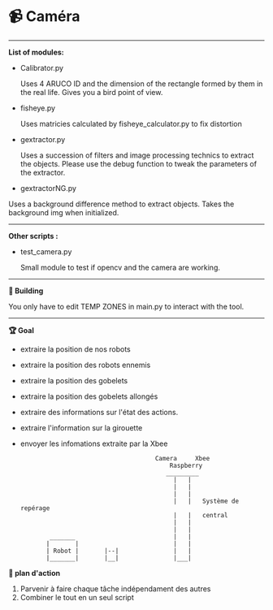 # :video_camera: Caméra


------------------------------------------------------------------------------------------
**List of modules:**

- Calibrator.py

  Uses 4 ARUCO ID and the dimension of the rectangle formed by them in the real life.
  Gives you a bird point of view.


- fisheye.py 
  
  Uses matricies calculated by fisheye_calculator.py to fix distortion
  
  
- gextractor.py 
  
  Uses a succession of filters and image processing technics to extract the objects. 
  Please use the debug function to tweak the parameters of the extractor.
  
  
 - gextractorNG.py
 
  Uses a background difference method to extract objects. Takes the background img when initialized.
  
 ------------------------------------------------------------------------------------------ 
 **Other scripts :**
 
  - test_camera.py

    Small module to test if opencv and the camera are working.
  
  
------------------------------------------------------------------------------------------
**:hammer: Building** 

  You only have to edit TEMP ZONES in main.py to interact with the tool.

------------------------------------------------------------------------------------------
**:trophy: Goal** 

- extraire la position de nos robots
- extraire la position des robots ennemis
- extraire la position des gobelets
- extraire la position des gobelets allongés 
- extraire des informations sur l'état des actions.
- extraire l'information sur la girouette
- envoyer les infomations extraite par la Xbee


                                           Camera     Xbee
                                               Raspberry
                                              _________
                                                |   |
                                                |   |
                                                |   |
                                                |   |   Système de repérage
                                                |   |   central
                                                |   | 
                                                |   |
              _______                           |   |
             |       |                          |   |
             | Robot |       |--|               |   | 
             |_______|       |__|               |___|


**:bookmark_tabs: plan d'action**

1. Parvenir à faire chaque tâche indépendament des autres
2. Combiner le tout en un seul script

